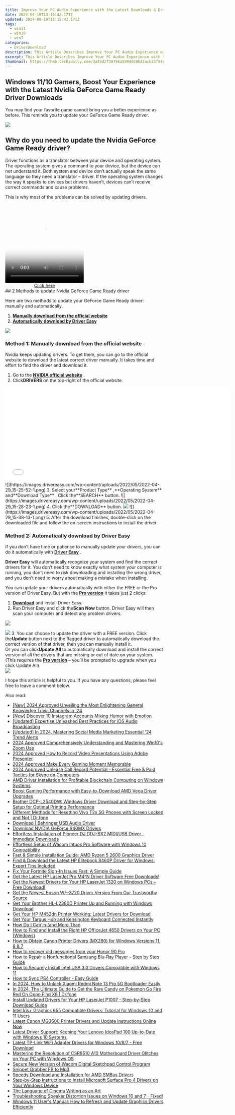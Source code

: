 ```yaml
---
title: Improve Your PC Audio Experience with the Latest Downloads & Driver Upgrades From Dolby for Windows
date: 2024-08-18T13:15:42.171Z
updated: 2024-08-19T13:15:42.171Z
tags:
  - win11
  - win10
  - win7
categories:
  - DriverDownload
description: This Article Describes Improve Your PC Audio Experience with the Latest Downloads & Driver Upgrades From Dolby for Windows
excerpt: This Article Describes Improve Your PC Audio Experience with the Latest Downloads & Driver Upgrades From Dolby for Windows
thumbnail: https://thmb.techidaily.com/3a45d2f58796a5984d88b42acb22f94c8f8721b156e8e5794d885b9d42d1fa5d.jpeg
---
```


## Windows 11/10 Gamers, Boost Your Experience with the Latest Nvidia GeForce Game Ready Driver Downloads

You may find your favorite game cannot bring you a better experience as before. This reminds you to update your GeForce Game Ready driver.

<!-- affiliate ads begin -->
<a href="https://store.revouninstaller.com/order/checkout.php?PRODS=28010250&QTY=1&AFFILIATE=108875&CART=1"><img src="https://secure.avangate.com/images/merchant/4282ec8de8c9be897e7aff4aa231b1a4/336__280a.jpg" border="0"></a>
<!-- affiliate ads end -->
## Why do you need to update the Nvidia GeForce Game Ready driver?

 Driver functions as a translator between your device and operating system. The operating system gives a command to your device, but the device can not understand it. Both system and device don’t actually speak the same language so they need a translator – driver. If the operating system changes the way it speaks to devices but drivers haven’t, devices can’t receive correct commands and cause problems.

This is why most of the problems can be solved by updating drivers.

<!-- affiliate ads begin -->
<span id="1997795">
					<video width="250" height="250" style="cursor:pointer"
           poster="//a.impactradius-go.com/display-clicktoplayimage/1997795.jpeg"
           onclick="if(!this.playClicked){this.play();this.setAttribute('controls',true);this.playClicked=true;}">
	   <source src="//a.impactradius-go.com/display-ad/23621-1997795">
	   <img src="//a.impactradius-go.com/display-clicktoplayimage/1997795.jpeg" style="border: none; height: 100%; width: 100%; object-fit: contain">
	</video>
	<div style="width:250px;text-align:center"><a href="javascript:window.open(decodeURIComponent('https%3A%2F%2Fproteahair.pxf.io%2Fc%2F5597632%2F1997795%2F23621'), '_blank');void(0);">Click here</a></div>
</span>
<img height="0" width="0" src="https://imp.pxf.io/i/5597632/1997795/23621" style="position:absolute;visibility:hidden;" border="0" />
<!-- affiliate ads end -->
## 2 Methods to update Nvidia GeForce Game Ready driver

 Here are two methods to update your GeForce Game Ready driver: manually and automatically.

1. **[Manually download from the official website](https://tools.techidaily.com/drivereasy/download/)**
2. **[Automatically download by Driver Easy](https://tools.techidaily.com/drivereasy/download/)**

<!-- affiliate ads begin -->
<a href="https://store.nero.com/order/checkout.php?PRODS=22889392&QTY=1&AFFILIATE=108875&CART=1"><img src="http://webstatic.nero.com/nero2015-com-wAssets/img/affiliate/media/banner728-90eng.jpg" border="0"></a>
<!-- affiliate ads end -->
### Method 1: Manually download from the official website

 Nvidia keeps updating drivers. To get them, you can go to the official website to download the latest correct driver manually. It takes time and effort to find the driver and download it.

1. Go to the **[NVIDIA official website](https://tools.techidaily.com/drivereasy/download/)**  .
2. Click**DRIVERS** on the top-right of the official website.  
<!-- affiliate ads begin -->
<iframe id="iframe_672" src="//a.impactradius-go.com/gen-ad-code/5597632/1959812/17834/" width="720" height="300" scrolling="no" frameborder="0" marginheight="0" marginwidth="0"></iframe>
<!-- affiliate ads end -->
![](https://images.drivereasy.com/wp-content/uploads/2022/05/2022-04-29_15-25-52-1.png)
3. Select your**Product Type** ,**Operating System** and**Download Type** . Click the**SEARCH** button.  
![](https://images.drivereasy.com/wp-content/uploads/2022/05/2022-04-29_15-28-23-1.png)
4. Click the**DOWNLOAD** button.  
<!-- affiliate ads begin -->
<a href="https://shop.incomedia.eu/order/checkout.php?PRODS=12730965&QTY=1&AFFILIATE=108875&CART=1"><img src="https://incomedia.eu/files/images/affiliates/w5/03_WBSX5_728x90_red_CTA.jpg" border="0"></a>
<!-- affiliate ads end -->
![](https://images.drivereasy.com/wp-content/uploads/2022/05/2022-04-29_15-38-13-1.png)
5. After the download finishes, double-click on the downloaded file and follow the on-screen instructions to install the driver.

### Method 2: Automatically download by Driver Easy

 If you don’t have time or patience to manually update your drivers, you can do it automatically with **[Driver Easy](https://tools.techidaily.com/drivereasy/download/)**  .

**Driver Easy** will automatically recognize your system and find the correct drivers for it. You don’t need to know exactly what system your computer is running, you don’t need to risk downloading and installing the wrong driver, and you don’t need to worry about making a mistake when installing.

 You can update your drivers automatically with either the FREE or the Pro version of Driver Easy. But with the **[Pro version](https://tools.techidaily.com/drivereasy/download/)**  it takes just 2 clicks:

1. **[Download](https://tools.techidaily.com/drivereasy/download/)**  and install Driver Easy.
2. Run Driver Easy and click the**Scan Now** button. Driver Easy will then scan your computer and detect any problem drivers.  
<!-- affiliate ads begin -->
<a href="https://estore.winxdvd.com/order/checkout.php?PRODS=4612444&QTY=1&AFFILIATE=108875&CART=1"><img src="https://www.winxdvd.com/affiliate/new-banner/pt-728x90.jpg" border="0"></a>
<!-- affiliate ads end -->
![](https://images.drivereasy.com/wp-content/uploads/2022/05/2022-04-15_15-08-24.jpg)
3. You can choose to update the driver with a FREE version. Click the**Update** button next to the flagged driver to automatically download the correct version of that driver, then you can manually install it.  
 Or you can click**Update All** to automatically download and install the correct version of all the drivers that are missing or out of date on your system. (This requires the **[Pro version](https://tools.techidaily.com/drivereasy/download/)**  – you’ll be prompted to upgrade when you click Update All).  
![](https://images.drivereasy.com/wp-content/uploads/2022/05/2022-05-05_09-08-21.png)

 I hope this article is helpful to you. If you have any questions, please feel free to leave a comment below.

<ins class="adsbygoogle"
     style="display:block"
     data-ad-format="autorelaxed"
     data-ad-client="ca-pub-7571918770474297"
     data-ad-slot="1223367746"></ins>



<ins class="adsbygoogle"
     style="display:block"
     data-ad-client="ca-pub-7571918770474297"
     data-ad-slot="8358498916"
     data-ad-format="auto"
     data-full-width-responsive="true"></ins>

<span class="atpl-alsoreadstyle">Also read:</span>
<div><ul>
<li><a href="https://vp-tips.techidaily.com/new-2024-approved-unveiling-the-most-enlightening-general-knowledge-trivia-channels-in-24/"><u>[New] 2024 Approved  Unveiling the Most Enlightening General Knowledge Trivia Channels in '24</u></a></li>
<li><a href="https://instagram-video-recordings.techidaily.com/new-discover-10-instagram-accounts-mixing-humor-with-emotion/"><u>[New] Discover 10 Instagram Accounts Mixing Humor with Emotion</u></a></li>
<li><a href="https://some-techniques.techidaily.com/updated-expertise-unleashed-best-practices-for-ios-audio-broadcasting/"><u>[Updated] Expertise Unleashed  Best Practices for iOS Audio Broadcasting</u></a></li>
<li><a href="https://facebook-video-files.techidaily.com/updated-in-2024-mastering-social-media-marketing-essential-24-trend-alerts/"><u>[Updated] In 2024, Mastering Social Media Marketing  Essential '24 Trend Alerts</u></a></li>
<li><a href="https://fox-blue.techidaily.com/2024-approved-comprehensively-understanding-and-mastering-win10s-zoom-use/"><u>2024 Approved  Comprehensively Understanding and Mastering Win10's Zoom Use</u></a></li>
<li><a href="https://digital-screen-recording.techidaily.com/2024-approved-how-to-record-video-presentations-using-adobe-presenter/"><u>2024 Approved  How to Record Video Presentations Using Adobe Presenter</u></a></li>
<li><a href="https://video-capture.techidaily.com/2024-approved-make-every-gaming-moment-memorable/"><u>2024 Approved  Make Every Gaming Moment Memorable</u></a></li>
<li><a href="https://screen-sharing-recording.techidaily.com/2024-approved-unleash-call-record-potential-essential-free-and-paid-tactics-for-skype-on-computers/"><u>2024 Approved  Unleash Call Record Potential - Essential Free & Paid Tactics for Skype on Computers</u></a></li>
<li><a href="https://win-amazing.techidaily.com/amd-driver-installation-for-profitable-blockchain-computing-on-windows-systems/"><u>AMD Driver Installation for Profitable Blockchain Computing on Windows Systems</u></a></li>
<li><a href="https://win-amazing.techidaily.com/boost-gaming-performance-with-easy-to-download-amd-vega-driver-upgrades/"><u>Boost Gaming Performance with Easy-to-Download AMD Vega Driver Upgrades</u></a></li>
<li><a href="https://win-amazing.techidaily.com/brother-dcp-l2540dw-windows-driver-download-and-step-by-step-setup-for-optimal-printing-performance/"><u>Brother DCP-L2540DW: Windows Driver Download and Step-by-Step Setup for Optimal Printing Performance</u></a></li>
<li><a href="https://techidaily.com/different-methods-for-resetting-vivo-t2x-5g-phones-with-screen-locked-and-not-drfone-by-drfone-reset-android-reset-android/"><u>Different Methods for Resetting Vivo T2x 5G Phones with Screen Locked and Not | Dr.fone</u></a></li>
<li><a href="https://win-amazing.techidaily.com/download-behringer-usb-audio-driver/"><u>Download | Behringer USB Audio Driver</u></a></li>
<li><a href="https://win-amazing.techidaily.com/download-nvidia-geforce-940mx-drivers/"><u>Download NVIDIA GeForce 940MX Drivers</u></a></li>
<li><a href="https://win-amazing.techidaily.com/effortless-installation-of-pioneer-dj-ddj-sx2-midiusb-driver-immediate-downloads/"><u>Effortless Installation of Pioneer DJ DDJ-SX2 MIDI/USB Driver - Immediate Downloads</u></a></li>
<li><a href="https://win-amazing.techidaily.com/effortless-setup-of-wacom-intuos-pro-software-with-windows-10-compatibility/"><u>Effortless Setup of Wacom Intuos Pro Software with Windows 10 Compatibility</u></a></li>
<li><a href="https://win-amazing.techidaily.com/fast-and-simple-installation-guide-amd-ryzen-5-2600-graphics-driver/"><u>Fast & Simple Installation Guide: AMD Ryzen 5 2600 Graphics Driver</u></a></li>
<li><a href="https://win-amazing.techidaily.com/find-and-download-the-latest-hp-elitebook-8460p-driver-for-windows-expert-tips-included/"><u>Find & Download the Latest HP Elitebook 8460P Driver for Windows: Expert Tips Included</u></a></li>
<li><a href="https://win-able.techidaily.com/fix-your-fortnite-sign-in-issues-fast-a-simple-guide/"><u>Fix Your Fortnite Sign-In Issues Fast: A Simple Guide</u></a></li>
<li><a href="https://win-amazing.techidaily.com/get-the-latest-hp-laserjet-pro-m4n-driver-software-free-downloads/"><u>Get the Latest HP LaserJet Pro M4^N Driver Software Free Downloads!</u></a></li>
<li><a href="https://win-amazing.techidaily.com/get-the-newest-drivers-for-your-hp-laserjet-1320-on-windows-pcs-free-download/"><u>Get the Newest Drivers for Your HP LaserJet 1320 on Windows PCs – Free Download!</u></a></li>
<li><a href="https://win-amazing.techidaily.com/get-the-newest-epson-wf-3720-driver-version-from-our-trustworthy-source/"><u>Get the Newest Epson WF-3720 Driver Version From Our Trustworthy Source</u></a></li>
<li><a href="https://win-amazing.techidaily.com/get-your-brother-hl-l2380d-printer-up-and-running-with-windows-download/"><u>Get Your Brother HL-L2380D Printer Up and Running with Windows Download</u></a></li>
<li><a href="https://win-amazing.techidaily.com/get-your-hp-m452dn-printer-working-latest-drivers-for-download/"><u>Get Your HP M452dn Printer Working: Latest Drivers for Download</u></a></li>
<li><a href="https://win-amazing.techidaily.com/get-your-targus-hub-and-kensington-keyboard-connected-instantly/"><u>Get Your Targus Hub and Kensington Keyboard Connected Instantly</u></a></li>
<li><a href="https://driver-error.techidaily.com/how-do-i-canin-and-more-than/"><u>How Do I Can'in (and More Than</u></a></li>
<li><a href="https://win-amazing.techidaily.com/how-to-find-and-install-the-right-hp-officejet-4650-drivers-on-your-pc-windows/"><u>How to Find and Install the Right HP OfficeJet 4650 Drivers on Your PC (Windows)</u></a></li>
<li><a href="https://win-amazing.techidaily.com/how-to-obtain-canon-printer-drivers-mx280-for-windows-versions-11-8-and-7/"><u>How to Obtain Canon Printer Drivers (MX280) for Windows Versions 11, 8 & 7</u></a></li>
<li><a href="https://blog-min.techidaily.com/how-to-recover-old-messages-from-your-honor-90-pro-by-fonelab-android-recover-messages/"><u>How to recover old messages from your Honor 90 Pro</u></a></li>
<li><a href="https://win-amazing.techidaily.com/how-to-repair-a-nonfunctional-samsung-blu-ray-player-step-by-step-guide/"><u>How to Repair a Nonfunctional Samsung Blu-Ray Player – Step by Step Guide</u></a></li>
<li><a href="https://win-amazing.techidaily.com/how-to-securely-install-intel-usb-30-drivers-compatible-with-windows-11/"><u>How to Securely Install Intel USB 3.0 Drivers Compatible with Windows 11</u></a></li>
<li><a href="https://tech-revival.techidaily.com/how-to-sync-ps4-controller-easy-guide/"><u>How to Sync PS4 Controller - Easy Guide</u></a></li>
<li><a href="https://unlock-android.techidaily.com/in-2024-how-to-unlock-xiaomi-redmi-note-13-pro-5g-bootloader-easily-by-drfone-android/"><u>In 2024, How to Unlock Xiaomi Redmi Note 13 Pro 5G Bootloader Easily</u></a></li>
<li><a href="https://android-pokemon-go.techidaily.com/in-2024-the-ultimate-guide-to-get-the-rare-candy-on-pokemon-go-fire-red-on-oppo-find-x6-drfone-by-drfone-virtual-android/"><u>In 2024, The Ultimate Guide to Get the Rare Candy on Pokemon Go Fire Red On Oppo Find X6 | Dr.fone</u></a></li>
<li><a href="https://win-amazing.techidaily.com/install-updated-drivers-for-your-hp-laserjet-p1007-step-by-step-download-guide/"><u>Install Updated Drivers for Your HP LaserJet P1007 - Step-by-Step Download Guide</u></a></li>
<li><a href="https://win-amazing.techidaily.com/intel-irisplus-graphics-655-compatible-drivers-tutorial-for-windows-10-and-11-users/"><u>Intel Iris+ Graphics 655 Compatible Drivers: Tutorial for Windows 10 and 11 Users</u></a></li>
<li><a href="https://win-amazing.techidaily.com/latest-canon-mg3600-printer-drivers-and-update-instructions-online-now/"><u>Latest Canon MG3600 Printer Drivers and Update Instructions Online Now</u></a></li>
<li><a href="https://win-amazing.techidaily.com/latest-driver-support-keeping-your-lenovo-ideapad-100-up-to-date-with-windows-10-systems/"><u>Latest Driver Support: Keeping Your Lenovo IdeaPad 100 Up-to-Date with Windows 10 Systems</u></a></li>
<li><a href="https://win-amazing.techidaily.com/latest-tp-link-wifi-adapter-drivers-for-windows-1087-free-download/"><u>Latest TP-Link WiFi Adapter Drivers for Windows 10/8/7 - Free Download</u></a></li>
<li><a href="https://win-amazing.techidaily.com/mastering-the-resolution-of-csr8510-a10-motherboard-driver-glitches-on-your-pc-with-windows-os/"><u>Mastering the Resolution of CSR8510 A10 Motherboard Driver Glitches on Your PC with Windows OS</u></a></li>
<li><a href="https://win-amazing.techidaily.com/secure-new-version-of-wacom-digital-sketchpad-control-program/"><u>Secure New Version of Wacom Digital Sketchpad Control Program</u></a></li>
<li><a href="https://facebook-videos.techidaily.com/snippet-grabber-fb-to-mp3/"><u>Snippet Grabber  FB to Mp3</u></a></li>
<li><a href="https://win-amazing.techidaily.com/speedy-download-and-installation-for-amd-smbus-drivers/"><u>Speedy Download and Installation for AMD SMBus Drivers</u></a></li>
<li><a href="https://win-amazing.techidaily.com/step-by-step-instructions-to-install-microsoft-surface-pro-4-drivers-on-your-windows-device/"><u>Step-by-Step Instructions to Install Microsoft Surface Pro 4 Drivers on Your Windows Device</u></a></li>
<li><a href="https://extra-resources.techidaily.com/the-language-of-cinema-writing-as-an-art/"><u>The Language of Cinema  Writing as an Art</u></a></li>
<li><a href="https://sound-issues.techidaily.com/troubleshooting-speaker-distortion-issues-on-windows-10-and-7-fixed/"><u>Troubleshooting Speaker Distortion Issues on Windows 10 and 7 - Fixed!</u></a></li>
<li><a href="https://win-amazing.techidaily.com/windows-11-users-manual-how-to-refresh-and-update-graphics-drivers-efficiently/"><u>Windows 11 User's Manual: How to Refresh and Update Graphics Drivers Efficiently</u></a></li>
</ul></div>
